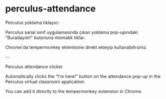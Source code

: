 # perculus-attendance
Perculus yoklama tıklayıcı

Perculus sanal sınıf uygulamasında çıkan yoklama pop-upındaki "Buradayım!" butonuna otomatik tıklar.

Chrome'da tempermonkey eklentisine direkt ekleyip kullanabilirsiniz.

--

Perculus attendance clicker

Automatically clicks the “I'm here!” button on the attendance pop-up in the Perculus virtual classroom application.

You can add it directly to the tempermonkey extension in Chrome.
